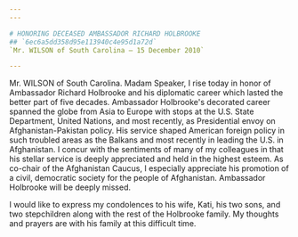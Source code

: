 ```yaml
---
---

# HONORING DECEASED AMBASSADOR RICHARD HOLBROOKE
## `6ec6a5dd358d95e113940c4e95d1a72d`
`Mr. WILSON of South Carolina — 15 December 2010`

---
```



Mr. WILSON of South Carolina. Madam Speaker, I rise today in honor of 
Ambassador Richard Holbrooke and his diplomatic career which lasted the 
better part of five decades. Ambassador Holbrooke's decorated career 
spanned the globe from Asia to Europe with stops at the U.S. State 
Department, United Nations, and most recently, as Presidential envoy on 
Afghanistan-Pakistan policy. His service shaped American foreign policy 
in such troubled areas as the Balkans and most recently in leading the 
U.S. in Afghanistan. I concur with the sentiments of many of my 
colleagues in that his stellar service is deeply appreciated and held 
in the highest esteem. As co-chair of the Afghanistan Caucus, I 
especially appreciate his promotion of a civil, democratic society for 
the people of Afghanistan. Ambassador Holbrooke will be deeply missed.

I would like to express my condolences to his wife, Kati, his two 
sons, and two stepchildren along with the rest of the Holbrooke family. 
My thoughts and prayers are with his family at this difficult time.
